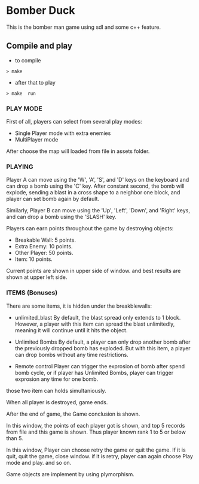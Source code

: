 # Bomber Duck
This is the bomber man game using sdl and some c++ feature.

## Compile and play


* to compile 
```console
> make
```


* after that  to play
```console
> make  run
```

### PLAY MODE
First of all, players can select from several play modes:

* Single Player mode with extra enemies
* MultiPlayer mode

After choose the map will loaded from file in assets folder.

### PLAYING
Player A can move using the 'W', 'A', 'S', and 'D' keys on the keyboard and can drop a bomb using the 'C' key. 
After constant second, the bomb will explode, sending a blast in a cross shape to a neighbor one block,
and player can set bomb again by default.

Similarly, Player B can move using the 'Up', 'Left', 'Down', and 'Right' keys, and can drop a bomb using the 'SLASH' key.

Players can earn points throughout the game by destroying objects:

* Breakable Wall: 5 points.
* Extra Enemy: 10 points.
* Other Player: 50 points.
* Item: 10 points.

Current points are shown in upper side of window. and best results are shown at upper left side.

### ITEMS (Bonuses)
There are some items, it is hidden under the breakblewalls:

* unlimited_blast
By default, the blast spread only extends to 1 block. However, a player with this item can spread the blast unlimitedly, meaning it will continue until it hits the object.

* Unlimited Bombs
By default, a player can only drop another bomb after the previously dropped bomb has exploded. But with this item, a player can drop bombs without any time restrictions.

* Remote control
Player can trigger the exprosion of bomb after spend bomb cycle, or if player has Unlimited Bombs, player can trigger exprosion any time for one bomb.

those two item can holds simultaniously.

When all player is destroyed, game ends.

After the end of game, the Game conclusion is shown.

In this window, the points of each player got is shown, and top 5 records from file and this game is shown.
Thus player known rank 1 to 5 or below than 5.  

In this window, Player can choose retry the game or quit the game.
If it is quit, quit the game, close window.
if it is retry, player can again choose Play mode and play. and so on.

Game objects are implement by using plymorphism.
